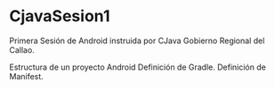 # CjavaSesion1


Primera Sesión de Android instruida por CJava Gobierno Regional del Callao.

Estructura de un proyecto Android
Definición de Gradle.
Definición de Manifest.

